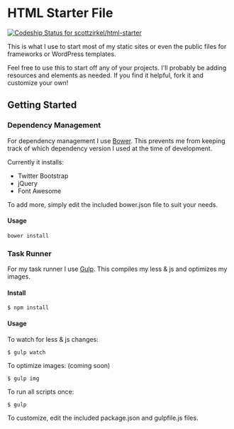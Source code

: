 # HTML Starter File

[ ![Codeship Status for scottzirkel/html-starter](https://www.codeship.io/projects/518e8ee0-d9f8-0131-2e3f-2a27b6732ed0/status)](https://www.codeship.io/projects/24235)

This is what I use to start most of my static sites or even the public files for
frameworks or WordPress templates.

Feel free to use this to start off any of your projects. I'll probably be adding
resources and elements as needed. If you find it helpful, fork it and customize
your own!

## Getting Started


### Dependency Management

For dependency management I use [Bower]('http://bower.io'). This prevents me from
keeping track of which dependency version I used at the time of development.

Currently it installs:
- Twitter Bootstrap
- jQuery
- Font Awesome

To add more, simply edit the included bower.json file to suit your needs.

#### Usage

````
bower install
````

### Task Runner

For my task runner I use [Gulp]('http://gulpjs.com'). This compiles my less & js
and optimizes my images.

#### Install
````
$ npm install
````

#### Usage

To watch for less & js changes:
````
$ gulp watch
````

To optimize images: (coming soon)
````
$ gulp img
````

To run all scripts once:
````
$ gulp
````

To customize, edit the included package.json and gulpfile.js files.

